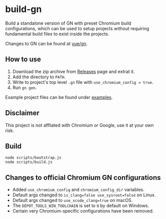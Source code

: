 # build-gn

Build a standalone version of GN with preset Chromium build configurations,
which can be used to setup projects without requiring fundamental build files
to exist inside the projects.

Changes to GN can be found at [yue/gn](https://github.com/yue/gn).

## How to use

1. Download the zip archive from
   [Releases](https://github.com/yue/build-gn/releases) page and extrat it.
2. Add the directory to `PATH`.
3. Write to project's top level `.gn` file with `use_chromium_config = true`.
4. Run `gn gen`.

Example project files can be found under
[examples](https://github.com/yue/build-gn/tree/master/examples).

## Disclaimer

This project is not affliated with Chromium or Google, use it at your own risk.

## Build

```
node scripts/bootstrap.js
node scripts/build.js
```

## Changes to official Chromium GN configurations

* Added `use_chromium_config` and `chromium_config_dir` variables.
* Default args changed to `is_clang=false use_sysroot=false` on Linux.
* Default args changed to `use_xcode_clang=true` on macOS.
* The `DEPOT_TOOLS_WIN_TOOLCHAIN` is set to `0` by default on Windows.
* Certain very Chromium-specific configurations have been removed.
